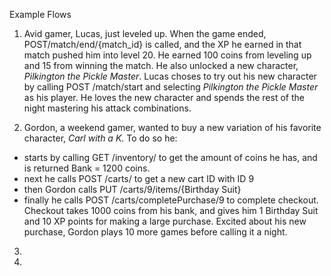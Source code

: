 Example Flows

1) Avid gamer, Lucas, just leveled up. When the game ended, POST/match/end/{match_id} is called, and the XP he earned in that match pushed him into level 20. He earned 100 coins from leveling up and 15 from winning the match. He also unlocked a new character, _Pilkington the Pickle Master_. Lucas choses to try out his new character by calling POST /match/start and selecting _Pilkington the Pickle Master_ as his player. He loves the new character and spends the rest of the night mastering his attack combinations.

2) Gordon, a weekend gamer, wanted to buy a new variation of his favorite character, _Carl with a K_. To do so he:
- starts by calling GET /inventory/ to get the amount of coins he has, and is returned Bank = 1200 coins.
- next he calls POST /carts/ to get a new cart ID with ID 9
- then Gordon calls PUT /carts/9/items/{Birthday Suit}
- finally he calls POST /carts/completePurchase/9 to complete checkout. Checkout takes 1000 coins from his bank, and gives him 1 Birthday Suit and 10 XP points for making a large purchase.
  Excited about his new purchase, Gordon plays 10 more games before calling it a night.

3)


4)

